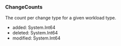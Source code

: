 ### ChangeCounts
The count per change type for a given workload type.

- added: System.Int64
- deleted: System.Int64
- modified: System.Int64
